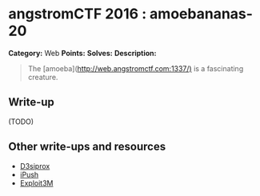# angstromCTF 2016 : amoebananas-20

**Category:** Web
**Points:**
**Solves:**
**Description:**

> The [amoeba](<http://web.angstromctf.com:1337/)> is a fascinating creature.
>


## Write-up

(TODO)

## Other write-ups and resources

* [D3siprox](https://ctftime.org/writeup/3083)
* [iPush](http://ipushino.blogspot.com/2016/04/angstromctf2016-amoebananas-web-20.html)
* [Exploit3M](https://ctftime.org/writeup/3198)
